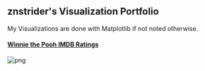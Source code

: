## znstrider's Visualization Portfolio

My Visualizations are done with Matplotlib if not noted otherwise.

#### [Winnie the Pooh IMDB Ratings](https://github.com/znstrider/winnie_the_pooh/blob/master/winnie_the_pooh.ipynb)

![png](/examples/https://github.com/znstrider/winnie_the_pooh/blob/master/Winnie_the_Pooh_xkcd.png)